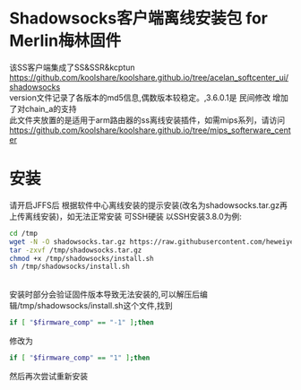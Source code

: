 # Shadowsocks客户端离线安装包 for Merlin梅林固件
该SS客户端集成了SS&SSR&kcptun
<br>https://github.com/koolshare/koolshare.github.io/tree/acelan_softcenter_ui/shadowsocks
<br>version文件记录了各版本的md5信息,偶数版本较稳定。,3.6.0.1是 民间修改 增加了对chain_a的支持
<br>此文件夹放置的是适用于arm路由器的ss离线安装插件，如需mips系列，请访问<br>https://github.com/koolshare/koolshare.github.io/tree/mips_softerware_center
# 安装
请开启JFFS后 根据软件中心离线安装的提示安装(改名为shadowsocks.tar.gz再上传离线安装)，如无法正常安装 可SSH硬装 以SSH安装3.8.0为例:
```Bash
cd /tmp
wget -N -O shadowsocks.tar.gz https://raw.githubusercontent.com/heweiye/Merlin_Shadowsocks/master/shadowsocks_3.8.0.tar.gz
tar -zxvf /tmp/shadowsocks.tar.gz
chmod +x /tmp/shadowsocks/install.sh
sh /tmp/shadowsocks/install.sh
```
<br>安装时部分会验证固件版本导致无法安装的,可以解压后编辑/tmp/shadowsocks/install.sh这个文件,找到
```Bash
if [ "$firmware_comp" == "-1" ];then
```
修改为
```Bash
if [ "$firmware_comp" == "1" ];then
```
然后再次尝试重新安装


